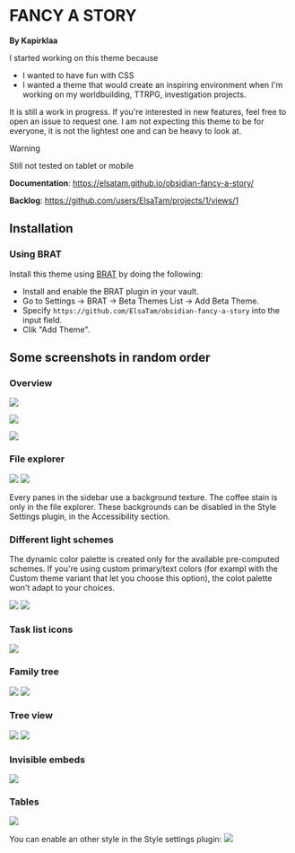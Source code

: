 FANCY A STORY
=============

**By Kapirklaa**

I started working on this theme because
- I wanted to have fun with CSS
- I wanted a theme that would create an inspiring environment when I'm working on my worldbuilding, TTRPG, investigation projects.

It is still a work in progress. If you're interested in new features, feel free to open an issue to request one.
I am not expecting this theme to be for everyone, it is not the lightest one and can be heavy to look at.

> [!WARNING]
> Still not tested on tablet or mobile

**Documentation**: https://elsatam.github.io/obsidian-fancy-a-story/

**Backlog**: https://github.com/users/ElsaTam/projects/1/views/1



Installation
------------

### Using BRAT

Install this theme using [BRAT](https://github.com/TfTHacker/obsidian42-brat) by doing the following:
- Install and enable the BRAT plugin in your vault.
- Go to Settings → BRAT → Beta Themes List → Add Beta Theme.
- Specify `https://github.com/ElsaTam/obsidian-fancy-a-story` into the input field.
- Clik "Add Theme".

Some screenshots in random order
--------------------------------

### Overview

![](screenshots/example1.png)

![](screenshots/example2.png)

![](screenshots/example3.png)

### File explorer

![](screenshots/file-explorer.png) ![](screenshots/file-explorer%20no%20textures.png)

Every panes in the sidebar use a background texture. The coffee stain is only in the file explorer. These backgrounds can be disabled in the Style Settings plugin, in the Accessibility section.

### Different light schemes

The dynamic color palette is created only for the available pre-computed schemes. If you're using custom primary/text colors (for exampl with the Custom theme variant that let you choose this option), the colot palette won't adapt to your choices.

![](screenshots/colors-dark.png)
![](screenshots/colors-light.png)

### Task list icons

![](screenshots/task%20list%20icons.png)

### Family tree

![](screenshots/family_tree.png)
![](screenshots/family_tree%20source.png)

### Tree view

![](screenshots/tree_view.png)
![](screenshots/tree_view%20source.png)


### Invisible embeds

![](screenshots/faded%20embeds.png)

### Tables

![](screenshots/table.png)

You can enable an other style in the Style settings plugin:
![](screenshots/table%20plain.png)